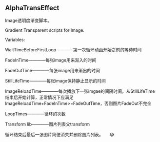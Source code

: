 AlphaTransEffect
--------------

Image透明度渐变脚本。

Gradient Transparent scripts for Image.


Variables:


WaitTimeBeforeFirstLoop————第一次循环动画开始之前的等待时间

FadeInTime————每张image用来渐入的时间

FadeOutTime————每张image用来渐出的时间

StillLifeTime————每张image保持静止显示的时间

ImageReloadTime————每次播放下一张imgae的间隔时间，从StillLifeTime结束后开始计算，正常情况下应满足ImageReloadTime+FadeInTime>=FadeOutTime，否则图片FadeOut不完全

LoopTimes————循环的次数

Transform lib————图片列表父transform

循环结束后最后一张图片简便消失并删除图片列表。
    
:joy:
